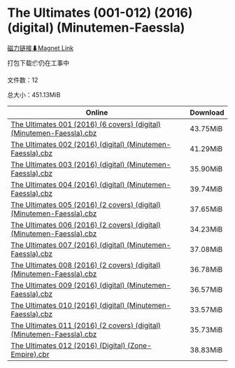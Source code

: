 # The Ultimates (001-012) (2016) (digital) (Minutemen-Faessla)

[磁力链接⬇Magnet Link](magnet:?xt=urn:btih:433407b678ef529f9acf54b4362ca6d77ac3b238&dn=The%20Ultimates%20%28001-012%29%20%282016%29%20%28digital%29%20%28Minutemen-Faessla%29)

打包下载📦仍在工事中

文件数：12

总大小：451.13MiB

Online | Download
--- | ---
[The Ultimates 001 (2016) (6 covers) (digital) (Minutemen-Faessla).cbz](https://github.com/alicewish/markdown/blob/master/comic/Ultimates-001-2016-6-covers-digital-Minutemen-Faessla-cbz.md) | 43.75MiB
[The Ultimates 002 (2016) (digital) (Minutemen-Faessla).cbz](https://github.com/alicewish/markdown/blob/master/comic/Ultimates-002-2016-digital-Minutemen-Faessla-cbz.md) | 41.29MiB
[The Ultimates 003 (2016) (digital) (Minutemen-Faessla).cbz](https://github.com/alicewish/markdown/blob/master/comic/Ultimates-003-2016-digital-Minutemen-Faessla-cbz.md) | 35.90MiB
[The Ultimates 004 (2016) (digital) (Minutemen-Faessla).cbz](https://github.com/alicewish/markdown/blob/master/comic/Ultimates-004-2016-digital-Minutemen-Faessla-cbz.md) | 39.74MiB
[The Ultimates 005 (2016) (2 covers) (digital) (Minutemen-Faessla).cbz](https://github.com/alicewish/markdown/blob/master/comic/Ultimates-005-2016-2-covers-digital-Minutemen-Faessla-cbz.md) | 37.65MiB
[The Ultimates 006 (2016) (2 covers) (digital) (Minutemen-Faessla).cbz](https://github.com/alicewish/markdown/blob/master/comic/Ultimates-006-2016-2-covers-digital-Minutemen-Faessla-cbz.md) | 34.23MiB
[The Ultimates 007 (2016) (digital) (Minutemen-Faessla).cbz](https://github.com/alicewish/markdown/blob/master/comic/Ultimates-007-2016-digital-Minutemen-Faessla-cbz.md) | 37.08MiB
[The Ultimates 008 (2016) (2 covers) (digital) (Minutemen-Faessla).cbz](https://github.com/alicewish/markdown/blob/master/comic/Ultimates-008-2016-2-covers-digital-Minutemen-Faessla-cbz.md) | 36.78MiB
[The Ultimates 009 (2016) (digital) (Minutemen-Faessla).cbz](https://github.com/alicewish/markdown/blob/master/comic/Ultimates-009-2016-digital-Minutemen-Faessla-cbz.md) | 36.57MiB
[The Ultimates 010 (2016) (digital) (Minutemen-Faessla).cbz](https://github.com/alicewish/markdown/blob/master/comic/Ultimates-010-2016-digital-Minutemen-Faessla-cbz.md) | 33.57MiB
[The Ultimates 011 (2016) (2 covers) (digital) (Minutemen-Faessla).cbz](https://github.com/alicewish/markdown/blob/master/comic/Ultimates-011-2016-2-covers-digital-Minutemen-Faessla-cbz.md) | 35.73MiB
[The Ultimates 012 (2016) (Digital) (Zone-Empire).cbr](https://github.com/alicewish/markdown/blob/master/comic/Ultimates-012-2016-Digital-Zone-Empire-cbr.md) | 38.83MiB